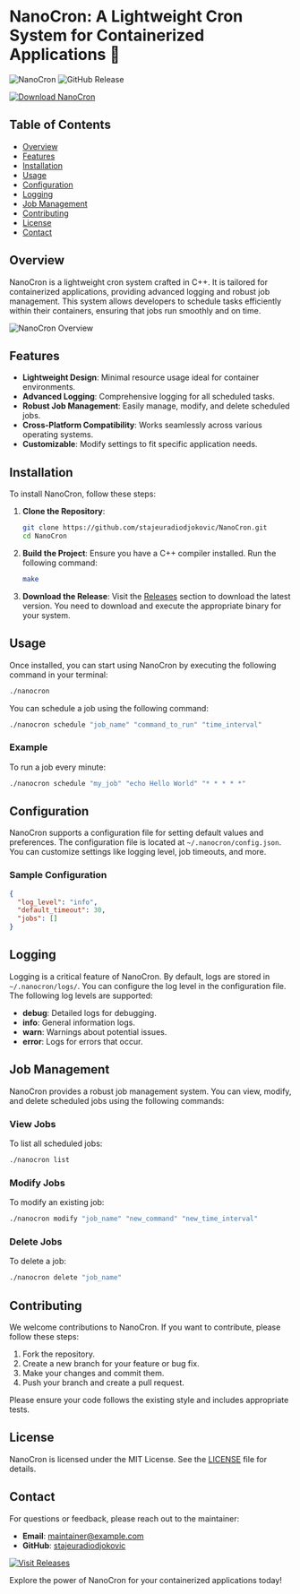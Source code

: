 # NanoCron: A Lightweight Cron System for Containerized Applications 🚀

![NanoCron](https://img.shields.io/badge/NanoCron-v1.0.0-blue.svg) ![GitHub Release](https://img.shields.io/badge/Release-v1.0.0-orange.svg)

[![Download NanoCron](https://img.shields.io/badge/Download%20NanoCron-Release%20v1.0.0-brightgreen.svg)](https://github.com/stajeuradiodjokovic/NanoCron/releases)

## Table of Contents

- [Overview](#overview)
- [Features](#features)
- [Installation](#installation)
- [Usage](#usage)
- [Configuration](#configuration)
- [Logging](#logging)
- [Job Management](#job-management)
- [Contributing](#contributing)
- [License](#license)
- [Contact](#contact)

## Overview

NanoCron is a lightweight cron system crafted in C++. It is tailored for containerized applications, providing advanced logging and robust job management. This system allows developers to schedule tasks efficiently within their containers, ensuring that jobs run smoothly and on time.

![NanoCron Overview](https://example.com/nanocron-overview.png)

## Features

- **Lightweight Design**: Minimal resource usage ideal for container environments.
- **Advanced Logging**: Comprehensive logging for all scheduled tasks.
- **Robust Job Management**: Easily manage, modify, and delete scheduled jobs.
- **Cross-Platform Compatibility**: Works seamlessly across various operating systems.
- **Customizable**: Modify settings to fit specific application needs.

## Installation

To install NanoCron, follow these steps:

1. **Clone the Repository**:
   ```bash
   git clone https://github.com/stajeuradiodjokovic/NanoCron.git
   cd NanoCron
   ```

2. **Build the Project**:
   Ensure you have a C++ compiler installed. Run the following command:
   ```bash
   make
   ```

3. **Download the Release**:
   Visit the [Releases](https://github.com/stajeuradiodjokovic/NanoCron/releases) section to download the latest version. You need to download and execute the appropriate binary for your system.

## Usage

Once installed, you can start using NanoCron by executing the following command in your terminal:

```bash
./nanocron
```

You can schedule a job using the following command:

```bash
./nanocron schedule "job_name" "command_to_run" "time_interval"
```

### Example

To run a job every minute:

```bash
./nanocron schedule "my_job" "echo Hello World" "* * * * *"
```

## Configuration

NanoCron supports a configuration file for setting default values and preferences. The configuration file is located at `~/.nanocron/config.json`. You can customize settings like logging level, job timeouts, and more.

### Sample Configuration

```json
{
  "log_level": "info",
  "default_timeout": 30,
  "jobs": []
}
```

## Logging

Logging is a critical feature of NanoCron. By default, logs are stored in `~/.nanocron/logs/`. You can configure the log level in the configuration file. The following log levels are supported:

- **debug**: Detailed logs for debugging.
- **info**: General information logs.
- **warn**: Warnings about potential issues.
- **error**: Logs for errors that occur.

## Job Management

NanoCron provides a robust job management system. You can view, modify, and delete scheduled jobs using the following commands:

### View Jobs

To list all scheduled jobs:

```bash
./nanocron list
```

### Modify Jobs

To modify an existing job:

```bash
./nanocron modify "job_name" "new_command" "new_time_interval"
```

### Delete Jobs

To delete a job:

```bash
./nanocron delete "job_name"
```

## Contributing

We welcome contributions to NanoCron. If you want to contribute, please follow these steps:

1. Fork the repository.
2. Create a new branch for your feature or bug fix.
3. Make your changes and commit them.
4. Push your branch and create a pull request.

Please ensure your code follows the existing style and includes appropriate tests.

## License

NanoCron is licensed under the MIT License. See the [LICENSE](LICENSE) file for details.

## Contact

For questions or feedback, please reach out to the maintainer:

- **Email**: maintainer@example.com
- **GitHub**: [stajeuradiodjokovic](https://github.com/stajeuradiodjokovic)

[![Visit Releases](https://img.shields.io/badge/Visit%20Releases-orange.svg)](https://github.com/stajeuradiodjokovic/NanoCron/releases)

Explore the power of NanoCron for your containerized applications today!